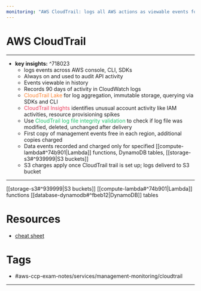 ```yaml
---
monitoring: "AWS CloudTrail: logs all AWS actions as viewable events for auditing"
---
```


# AWS CloudTrail 
---
- **key insights:**  ^718023
	- logs events across AWS console, CLI, SDKs
	- Always on and used to audit API activity
	- Events viewable in history
	- Records 90 days of activity in CloudWatch logs
	- <span style='color:#fa8231'>CloudTrail Lake</span> for log aggregation, immutable storage, querying via SDKs and CLI
	- <span style='color:#eb3b5a'>CloudTrail Insights</span> identifies unusual account activity like IAM activities, resource provisioning spikes
	- Use <span style='color:#20bf6b'>CloudTrail log file integrity validation</span> to check if log file was modified, deleted, unchanged after delivery
	- First copy of management events free in each region, additional copies charged
	- Data events recorded and charged only for specified [[compute-lambda#^74b901|Lambda]] functions, DynamoDB tables, [[storage-s3#^939999|S3 buckets]]
	- S3 charges apply once CloudTrail trail is set up;  logs deliverd to S3 bucket
--- 
[[storage-s3#^939999|S3 buckets]] 
[[compute-lambda#^74b901|Lambda]] functions
[[database-dynamodb#^fbeb12|DynamoDB]] tables
# Resources
- [cheat sheet](https://tutorialsdojo.com/aws-cloudtrail/) 
# Tags
- #aws-ccp-exam-notes/services/management-monitoring/cloudtrail   
---